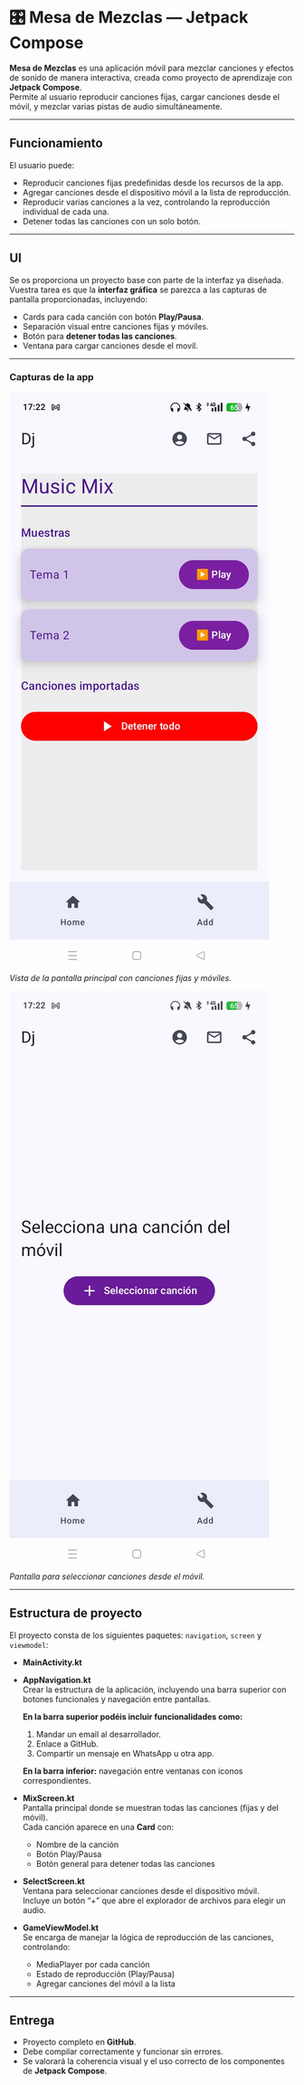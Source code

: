 # 🎛️ Mesa de Mezclas — Jetpack Compose

**Mesa de Mezclas** es una aplicación móvil para mezclar canciones y efectos de sonido de manera interactiva, creada como proyecto de aprendizaje con **Jetpack Compose**.  
Permite al usuario reproducir canciones fijas, cargar canciones desde el móvil, y mezclar varias pistas de audio simultáneamente.

---

## Funcionamiento

El usuario puede:

- Reproducir canciones fijas predefinidas desde los recursos de la app.  
- Agregar canciones desde el dispositivo móvil a la lista de reproducción.  
- Reproducir varias canciones a la vez, controlando la reproducción individual de cada una.  
- Detener todas las canciones con un solo botón.  

---

## UI

Se os proporciona un proyecto base con parte de la interfaz ya diseñada.  
Vuestra tarea es que la **interfaz gráfica** se parezca a las capturas de pantalla proporcionadas, incluyendo:

- Cards para cada canción con botón **Play/Pausa**.  
- Separación visual entre canciones fijas y móviles.  
- Botón para **detener todas las canciones**.
- Ventana para cargar canciones desde el movil.

---
### Capturas de la app

![Vista principal](assetsDj/ventana1.jpg)  
*Vista de la pantalla principal con canciones fijas y móviles.*

![Selección de canción](assetsDj/ventana2.jpg)  
*Pantalla para seleccionar canciones desde el móvil.*

---

## Estructura de proyecto

El proyecto consta de los siguientes paquetes: `navigation`, `screen` y `viewmodel`:

- **MainActivity.kt**

- **AppNavigation.kt**  
  Crear la estructura de la aplicación, incluyendo una barra superior con botones funcionales y navegación entre pantallas.  

  **En la barra superior podéis incluir funcionalidades como:**  
  1. Mandar un email al desarrollador.  
  2. Enlace a GitHub.  
  3. Compartir un mensaje en WhatsApp u otra app.  

  **En la barra inferior:** navegación entre ventanas con iconos correspondientes.

- **MixScreen.kt**  
  Pantalla principal donde se muestran todas las canciones (fijas y del móvil).  
  Cada canción aparece en una **Card** con:  
  - Nombre de la canción  
  - Botón Play/Pausa 
  - Botón general para detener todas las canciones

- **SelectScreen.kt**  
  Ventana para seleccionar canciones desde el dispositivo móvil.  
  Incluye un botón “+” que abre el explorador de archivos para elegir un audio.

- **GameViewModel.kt**  
  Se encarga de manejar la lógica de reproducción de las canciones, controlando:  
  - MediaPlayer por cada canción  
  - Estado de reproducción (Play/Pausa)  
  - Agregar canciones del móvil a la lista

---

## Entrega

- Proyecto completo en **GitHub**.  
- Debe compilar correctamente y funcionar sin errores.  
- Se valorará la coherencia visual y el uso correcto de los componentes de **Jetpack Compose**.

